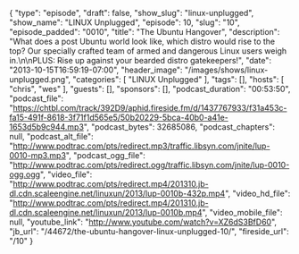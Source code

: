 {
  "type": "episode",
  "draft": false,
  "show_slug": "linux-unplugged",
  "show_name": "LINUX Unplugged",
  "episode": 10,
  "slug": "10",
  "episode_padded": "0010",
  "title": "The Ubuntu Hangover",
  "description": "What does a post Ubuntu world look like, which distro would rise to the top? Our specially crafted team of armed and dangerous Linux users weigh in.\n\nPLUS: Rise up against your bearded distro gatekeepers!",
  "date": "2013-10-15T16:59:19-07:00",
  "header_image": "/images/shows/linux-unplugged.png",
  "categories": [
    "LINUX Unplugged"
  ],
  "tags": [],
  "hosts": [
    "chris",
    "wes"
  ],
  "guests": [],
  "sponsors": [],
  "podcast_duration": "00:53:50",
  "podcast_file": "https://chtbl.com/track/392D9/aphid.fireside.fm/d/1437767933/f31a453c-fa15-491f-8618-3f71f1d565e5/50b20229-5bca-40b0-a41e-1653d5b9c944.mp3",
  "podcast_bytes": 32685086,
  "podcast_chapters": null,
  "podcast_alt_file": "http://www.podtrac.com/pts/redirect.mp3/traffic.libsyn.com/jnite/lup-0010-mp3.mp3",
  "podcast_ogg_file": "http://www.podtrac.com/pts/redirect.ogg/traffic.libsyn.com/jnite/lup-0010-ogg.ogg",
  "video_file": "http://www.podtrac.com/pts/redirect.mp4/201310.jb-dl.cdn.scaleengine.net/linuxun/2013/lup-0010b-432p.mp4",
  "video_hd_file": "http://www.podtrac.com/pts/redirect.mp4/201310.jb-dl.cdn.scaleengine.net/linuxun/2013/lup-0010b.mp4",
  "video_mobile_file": null,
  "youtube_link": "http://www.youtube.com/watch?v=XZ6dS3BfD60",
  "jb_url": "/44672/the-ubuntu-hangover-linux-unplugged-10/",
  "fireside_url": "/10"
}


